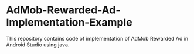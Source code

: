 # AdMob-Rewarded-Ad-Implementation-Example
This repository contains code of implementation of AdMob Rewarded Ad in Android Studio using java.
